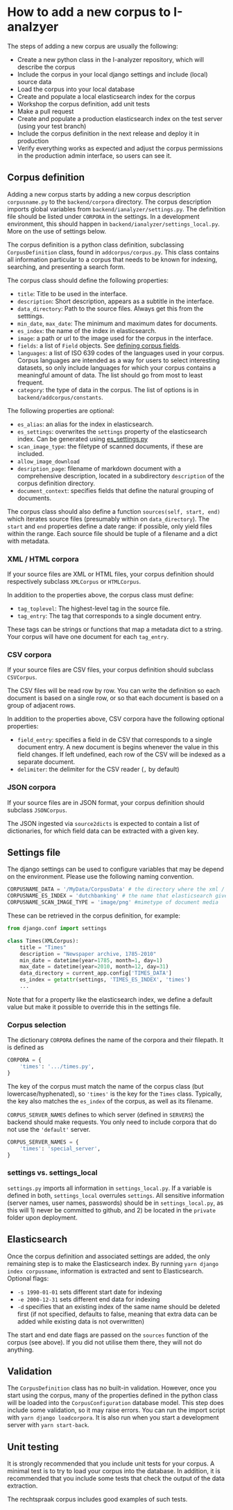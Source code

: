 # How to add a new corpus to I-analzyer

The steps of adding a new corpus are usually the following:

- Create a new python class in the I-analyzer repository, which will describe the corpus
- Include the corpus in your local django settings and include (local) source data
- Load the corpus into your local database
- Create and populate a local elasticsearch index for the corpus
- Workshop the corpus definition, add unit tests
- Make a pull request
- Create and populate a production elasticsearch index on the test server (using your test branch)
- Include the corpus definition in the next release and deploy it in production
- Verify everything works as expected and adjust the corpus permissions in the production admin interface, so users can see it.

## Corpus definition
Adding a new corpus starts by adding a new corpus description `corpusname.py` to the `backend/corpora` directory. The corpus description imports global variables from `backend/ianalyzer/settings.py`. The definition file should be listed under `CORPORA` in the settings. In a development environment, this should happen in `backend/ianalyzer/settings_local.py`. More on the use of settings below.

The corpus definition is a python class definition, subclassing `CorpusDefinition` class, found in `addcorpus/corpus.py`. This class contains all information particular to a corpus that needs to be known for indexing, searching, and presenting a search form.

The corpus class should define the following properties:

- `title`: Title to be used in the interface.
- `description`: Short description, appears as a subtitle in the interface.
- `data_directory`: Path to the source files. Always get this from the setttings.
- `min_date`, `max_date`: The minimum and maximum dates for documents.
- `es_index`: the name of the index in elasticsearch.
- `image`: a path or url to the image used for the corpus in the interface.
- `fields`: a list of `Field` objects. See [defining corpus fields](./Defining-corpus-fields.md).
- `languages`: a list of ISO 639 codes of the languages used in your corpus. Corpus languages are intended as a way for users to select interesting datasets, so only include languages for which your corpus contains a meaningful amount of data. The list should go from most to least frequent.
- `category`: the type of data in the corpus. The list of options is in `backend/addcorpus/constants`.

The following properties are optional:
- `es_alias`: an alias for the index in elasticsearch.
- `es_settings`: overwrites the `settings` property of the elasticsearch index. Can be generated using [es_settings.py](../backend/addcorpus/es_settings.py)
- `scan_image_type`: the filetype of scanned documents, if these are included.
- `allow_image_download`
- `desription_page`: filename of markdown document with a comprehensive description, located in a subdirectory `description` of the corpus definition directory.
- `document_context`: specifies fields that define the natural grouping of documents.

The corpus class should also define a function `sources(self, start, end)` which iterates source files (presumably within on `data_directory`). The `start` and `end` properties define a date range: if possible, only yield files within the range. Each source file should be tuple of a filename and a dict with metadata.

### XML / HTML corpora

If your source files are XML or HTML files, your corpus definition should respectively subclass `XMLCorpus` or `HTMLCorpus`.

In addition to the properties above, the corpus class must define:
- `tag_toplevel`: The highest-level tag in the source file.
- `tag_entry`: The tag that corresponds to a single document entry.

These tags can be strings or functions that map a metadata dict to a string. Your corpus will have one document for each `tag_entry`.

### CSV corpora
If your source files are CSV files, your corpus definition should subclass `CSVCorpus`.

The CSV files will be read row by row. You can write the definition so each document is based on a single row, or so that each document is based on a group of adjacent rows.

In addition to the properties above, CSV corpora have the following optional properties:
- `field_entry`: specifies a field in de CSV that corresponds to a single document entry. A new document is begins whenever the value in this field changes. If left undefined, each row of the CSV will be indexed as a separate document.
- `delimiter`: the delimiter for the CSV reader (`,` by default)

### JSON corpora
If your source files are in JSON format, your corpus definition should subclass `JSONCorpus`.

The JSON ingested via `source2dicts` is expected to contain a list of dictionaries, for which field data can be extracted with a given key.

## Settings file
The django settings can be used to configure variables that may be depend on the environment. Please use the following naming convention.

```python
CORPUSNAME_DATA = '/MyData/CorpusData' # the directory where the xml / html or other files are located
CORPUSNAME_ES_INDEX = 'dutchbanking' # the name that elasticsearch gives to the index
CORPUSNAME_SCAN_IMAGE_TYPE = 'image/png' #mimetype of document media
```

These can be retrieved in the corpus definition, for example:

```python
from django.conf import settings

class Times(XMLCorpus):
    title = "Times"
    description = "Newspaper archive, 1785-2010"
    min_date = datetime(year=1785, month=1, day=1)
    max_date = datetime(year=2010, month=12, day=31)
    data_directory = current_app.config['TIMES_DATA']
    es_index = getattr(settings, 'TIMES_ES_INDEX', 'times')
    ...
```

Note that for a property like the elasticsearch index, we define a default value but make it possible to override this in the settings file.

### Corpus selection

The dictionary `CORPORA` defines the name of the corpora and their filepath. It is defined as

```python
CORPORA = {
    'times': '.../times.py',
}
```

The key of the corpus must match the name of the corpus class (but lowercase/hyphenated), so `'times'` is the key for the `Times` class. Typically, the key also matches the `es_index` of the corpus, as well as its filename.

`CORPUS_SERVER_NAMES` defines to which server (defined in `SERVERS`) the backend should make requests. You only need to include corpora that do not use the `'default'` server.

```python
CORPUS_SERVER_NAMES = {
    'times': 'special_server',
}
```

### settings vs. settings_local
`settings.py` imports all information in `settings_local.py`. If a variable is defined in both, `settings_local` overrules `settings`. All sensitive information (server names, user names, passwords) should be in `settings_local.py`, as this will 1) never be committed to github, and 2) be located in the `private` folder upon deployment.

## Elasticsearch
Once the corpus definition and associated settings are added, the only remaining step is to make the Elasticsearch index. By running `yarn django index corpusname`, information is extracted and sent to Elasticsearch.
Optional flags:
- `-s 1990-01-01` sets different start date for indexing
- `-e 2000-12-31` sets different end data for indexing
- `-d` specifies that an existing index of the same name should be deleted first (if not specified, defaults to false, meaning that extra data can be added while existing data is not overwritten)

The start and end date flags are passed on the `sources` function of the corpus (see above). If you did not utilise them there, they will not do anything.

## Validation

The `CorpusDefinition` class has no built-in validation. However, once you start using the corpus, many of the properties defined in the python class will be loaded into the `CorpusConfiguration` database model. This step does include some validation, so it may raise errors. You can run the import script with `yarn django loadcorpora`. It is also run when you start a development server with `yarn start-back`.

## Unit testing

It is strongly recommended that you include unit tests for your corpus. A minimal test is to try to load your corpus into the database. In addition, it is recommended that you include some tests that check the output of the data extraction.

The rechtspraak corpus includes good examples of such tests.
